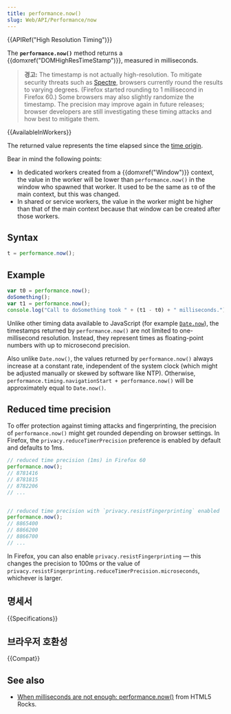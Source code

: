 ```yaml
---
title: performance.now()
slug: Web/API/Performance/now
---
```


{{APIRef("High Resolution Timing")}}

The **`performance.now()`** method returns a {{domxref("DOMHighResTimeStamp")}}, measured in milliseconds.

> **경고:** The timestamp is not actually high-resolution. To mitigate security threats such as [Spectre](https://spectreattack.com/), browsers currently round the results to varying degrees. (Firefox started rounding to 1 millisecond in Firefox 60.) Some browsers may also slightly randomize the timestamp. The precision may improve again in future releases; browser developers are still investigating these timing attacks and how best to mitigate them.

{{AvailableInWorkers}}

The returned value represents the time elapsed since the [time origin](/ko/docs/Web/API/DOMHighResTimeStamp#The_time_origin).

Bear in mind the following points:

- In dedicated workers created from a {{domxref("Window")}} context, the value in the worker will be lower than `performance.now()` in the window who spawned that worker. It used to be the same as `t0` of the main context, but this was changed.
- In shared or service workers, the value in the worker might be higher than that of the main context because that window can be created after those workers.

## Syntax

```js
t = performance.now();
```

## Example

```js
var t0 = performance.now();
doSomething();
var t1 = performance.now();
console.log("Call to doSomething took " + (t1 - t0) + " milliseconds.");
```

Unlike other timing data available to JavaScript (for example [`Date.now`](/ko/docs/JavaScript/Reference/Global_Objects/Date/now)), the timestamps returned by `performance.now()` are not limited to one-millisecond resolution. Instead, they represent times as floating-point numbers with up to microsecond precision.

Also unlike `Date.now()`, the values returned by `performance.now()` always increase at a constant rate, independent of the system clock (which might be adjusted manually or skewed by software like NTP). Otherwise, `performance.timing.navigationStart + performance.now()` will be approximately equal to `Date.now()`.

## Reduced time precision

To offer protection against timing attacks and fingerprinting, the precision of `performance.now()` might get rounded depending on browser settings.
In Firefox, the `privacy.reduceTimerPrecision` preference is enabled by default and defaults to 1ms.

```js
// reduced time precision (1ms) in Firefox 60
performance.now();
// 8781416
// 8781815
// 8782206
// ...


// reduced time precision with `privacy.resistFingerprinting` enabled
performance.now();
// 8865400
// 8866200
// 8866700
// ...
```

In Firefox, you can also enable `privacy.resistFingerprinting` — this changes the precision to 100ms or the value of `privacy.resistFingerprinting.reduceTimerPrecision.microseconds`, whichever is larger.

## 명세서

{{Specifications}}

## 브라우저 호환성

{{Compat}}

## See also

- [When milliseconds are not enough: performance.now()](http://updates.html5rocks.com/2012/08/When-milliseconds-are-not-enough-performance-now) from HTML5 Rocks.
